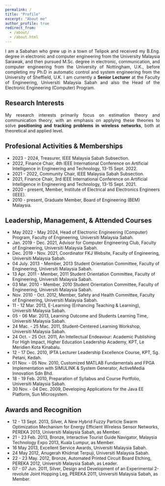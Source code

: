 ```yaml
---
permalink: /
title: "Profile"
excerpt: "About me"
author_profile: true
redirect_from: 
  - /about/
  - /about.html
---
```


<p align="justify"> 
I am a Sabahan who grew up in a town of Telipok and received my B.Eng. degree in electronic and computer engineering from the University Malaysia Sarawak, and then pursued M.Sc. degree in electronic, communication, and computer engineering from the University of Nottingham, U.K., before completing my Ph.D in automatic control and system engineering from the University of Sheffield, U.K. I am currently a <strong>Senior Lecturer</strong> at the Faculty of Engineering, Universiti Malaysia Sabah and also the Head of the Electronic Engineering (Computer) Program. 
</p>

## Research Interests
<p align="justify"> 
My research interests primarily focus on estimation theory and communication theory, with an emphasis on applying these theories to solve <strong>positioning and tracking problems in wireless networks</strong>, both at theoretical and applied level.
</p>

## Profesional Activities & Memberships
* 2023 - 2024, Treasurer, IEEE Malaysia Sabah Subsection.
* 2022, Finance Chair, 4th IEEE International Conference on Artificial Intelligence in Engineering and Technology, 13-15 Sept. 2022.
* 2021 - 2022, Community Chair, IEEE Malaysia Sabah Subsection.
* 2021, Finance Chair, 3rd IEEE International Conference on Artificial Intelligence in Engineering and Technology, 13-15 Sept. 2021.
* 2020 - present, Member, Institute of Electrical and Electronics Engineers (IEEE).
* 2010 - present, Graduate Member, Board of Engineering (BEM) Malaysia.

## Leadership, Management, & Attended Courses
* May 2022 - May 2024, Head of Electronic Engineering (Computer) Program, Faculty of Engineering, Universiti Malaysia Sabah.
* Jan. 2019 - Dec. 2021, Advisor for Computer Engineering Club, Faculty of Engineering, Universiti Malaysia Sabah.
* Dec. 2019 - Nov. 2021, Coordinator FKJ Website, Faculty of Engineering, Universiti Malaysia Sabah.
* 04 July. 2013 - Member, 2013 Student Orientation Committee, Faculty of Engineering, Universiti Malaysia Sabah.
* 13 Apr. 2011 - Member, 2011 Student Orientation Committee, Faculty of Engineering, Universiti Malaysia Sabah.
* 03 Mar. 2010 - Member, 2010 Student Orientation Committee, Faculty of Engineering, Universiti Malaysia Sabah.
* Nov. 2010 - Oct. 2012, Member, Safety and Health Committee, Faculty of Engineering, Universiti Malaysia Sabah.
* 11 - 12 Mar. 2013, E-Learning (Enhancing Teaching & Learning), Universiti Malaysia Sabah.
* 05 - 06 Mar. 2013, Learning Outcome and Students Learning Time, Universiti Malaysia Sabah.
* 24 Mac. - 25 Mac. 2011, Student-Centered Learning Workshop, Universiti Malaysia Sabah.
* 24 Oct. - 25 Oct. 2011, An Intellectual Endeavour: Academic Publishing For High Impact, Higher Education Leadership Academy, KPT, Le Meridien Kota Kinabalu.
* 12 - 17 Dec. 2010, IPTA Lecturer Leadership Excellence Course, KPT, Sg. Petani, Kedah.
* 01 Nov. - 05 Nov. 2010, Customized MATLAB Fundamentals and FPGA Implementation with SIMULINK & System Generator, ActiveMedia Innovation Sdn Bhd. 
* 18 - 19 Feb. 2010, Preparation of Syllabus and Course Portfolio, Universiti Malaysia Sabah.
* 30 Nov. - 04 Dec. 2009, Developing Applications for the Java EE Platform, Sun Microsystem.


## Awards and Recognition
* 12 - 13 Sept. 2013, Silver, A New Hybrid Fuzzy Particle Swarm Optimization Mechanism for Energy Efficient Wireless Sensor Networks, PEREKA 2013, Universiti Malaysia Sabah, as Member.
* 21 - 23 Feb. 2013, Bronze, Interactive Tourist Guide Navigator, Malaysia Technology Expo 2013, Kuala Lumpur, as Member.
* 16 May 2013, Excellent Service Awards, Universiti Malaysia Sabah.
* 24 May 2012, Anugerah Khidmat Terpuji, Universiti Malaysia Sabah.
* 22 - 23 May. 2012, Bronze, Automated Printed Circuit Board Etching, PEREKA 2012, Universiti Malaysia Sabah, as Leader.
* 07 - 07 Jun. 2011, Silver, Design and Development of an Experimental 2-revolute Joint Hopping Leg, PEREKA 2011, Universiti Malaysia Sabah, as Member.


